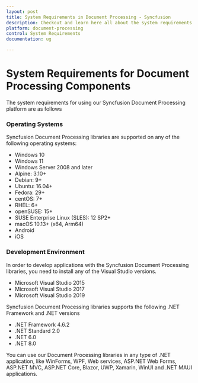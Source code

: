 ```yaml
---
layout: post
title: System Requirements in Document Processing - Syncfusion
description: Checkout and learn here all about the system requirements needed to use Syncfusion Document Processing Components.
platform: document-processing
control: System Requirements
documentation: ug

---
```

# System Requirements for Document Processing Components

The system requirements for using our Syncfusion Document Processing platform are as follows

### Operating Systems

Syncfusion Document Processing libraries are supported on any of the following operating systems:

* Windows 10
* Windows 11
* Windows Server 2008 and later
* Alpine: 3.10+
* Debian: 9+
* Ubuntu: 16.04+
* Fedora: 29+
* centOS: 7+
* RHEL: 6+
* openSUSE: 15+
* SUSE Enterprise Linux (SLES): 12 SP2+
* macOS 10.13+ (x64, Arm64)
* Android
* iOS

### Development Environment

In order to develop applications with the Syncfusion Document Processing libraries, you need to install any of the Visual Studio versions.

* Microsoft Visual Studio 2015
* Microsoft Visual Studio 2017
* Microsoft Visual Studio 2019

Syncfusion Document Processing libraries supports the following .NET Framework and .NET versions

* .NET Framework 4.6.2
* .NET Standard 2.0
* .NET 6.0
* .NET 8.0

You can use our Document Processing libraries in any type of .NET application, like WinForms, WPF, Web services, ASP.NET Web Forms, ASP.NET MVC, ASP.NET Core, Blazor, UWP, Xamarin, WinUI and .NET MAUI applications. 

